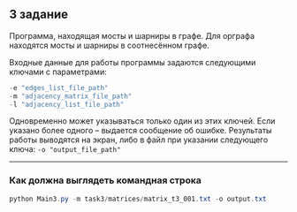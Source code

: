 ## 3 задание

Программа, находящая мосты и шарниры в графе. Для орграфа находятся
мосты и шарниры в соотнесённом графе.

Входные данные для работы программы задаются следующими ключами
с параметрами:

```powershell
-e "edges_list_file_path"
-m "adjacency_matrix_file_path"
-l "adjacency_list_file_path"
```

Одновременно может указываться только один из этих ключей. Если
указано более одного – выдается сообщение об ошибке.
Результаты работы выводятся на экран, либо в файл при указании
следующего ключа: ```-o "output_file_path"```

___
### Как должна выглядеть командная строка
```powershell
python Main3.py -m task3/matrices/matrix_t3_001.txt -o output.txt 
```
